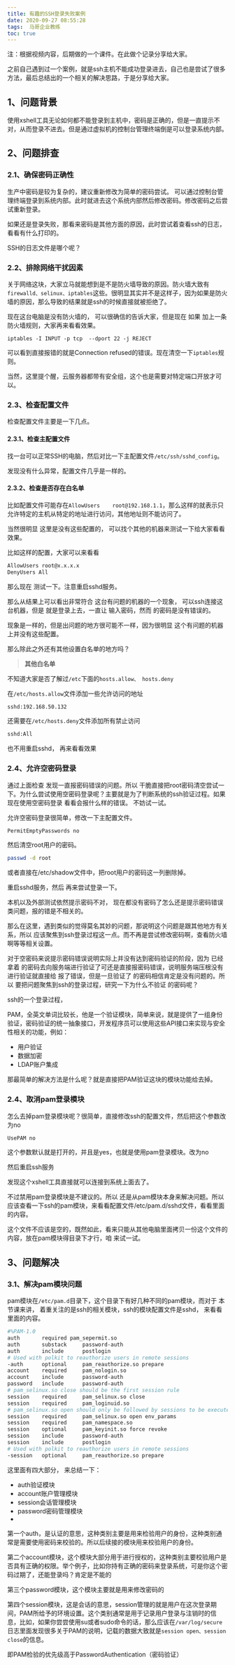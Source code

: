 ```yaml
---
title: 有趣的SSH登录失败案例
date: 2020-09-27 08:55:28
tags:  马哥企业教练
toc: true
---
```


注：根据视频内容，后期做的一个课件。在此做个记录分享给大家。



之前自己遇到过一个案例，就是ssh主机不能成功登录进去，自己也是尝试了很多方法，最后总结出的一个相关的解决思路，于是分享给大家。

<!--more-->

## 1、问题背景

使用xshell工具无论如何都不能登录到主机中，密码是正确的，但是一直提示不对，从而登录不进去。但是通过虚拟机的控制台管理终端倒是可以登录系统内部。

## 2、问题排查

### 2.1、确保密码正确性

生产中密码是较为复杂的，建议重新修改为简单的密码尝试。  可以通过控制台管理终端登录到系统内部。此时就进去这个系统内部然后修改密码。修改密码之后尝试重新登录。

如果还是登录失败，那看来密码是其他方面的原因，此时尝试着查看ssh的日志，看看有什么打印的。

SSH的日志文件是哪个呢？

### 2.2、排除网络干扰因素

关于网络这块，大家立马就能想到是不是防火墙导致的原因。防火墙大致有`firewalld、selinux、iptables`这些。很明显其实并不是这样子，因为如果是防火墙的原因，那么导致的结果就是ssh的时候直接就被拒绝了。

 现在这台电脑是没有防火墙的， 可以很确信的告诉大家，但是现在 如果 加上一条防火墙规则，大家再来看看效果。

`iptables -I INPUT -p tcp  --dport 22 -j REJECT`

可以看到直接报错的就是Connection refused的错误。现在清空一下`iptables`规则。



当然，这里提个醒，云服务器都带有安全组，这个也是需要对特定端口开放才可以。



###  2.3、检查配置文件

检查配置文件主要是一下几点。

#### 2.3.1、检查主配置文件

找一台可以正常SSH的电脑，然后对比一下主配置文件`/etc/ssh/sshd_config`。

发现没有什么异常，配置文件几乎是一样的。

#### 2.3.2、检查是否存在白名单

比如配置文件可能存在`AllowUsers    root@192.168.1.1`，那么这样的就表示只允许特定的主机从特定的地址进行访问，其他地址则不能访问了。

当然很明显 这里是没有这些配置的， 可以找个其他的机器来测试一下给大家看看效果。

比如这样的配置，大家可以来看看

```bash
AllowUsers root@x.x.x.x
DenyUsers All
```

那么现在  测试一下。注意重启sshd服务。

那么从结果上可以看出非常符合  这台有问题的机器的一个现象， 可以ssh连接这台机器，但是 就是登录上去，一直让 输入密码，然而 的密码是没有错误的。

现象是一样的，但是出问题的地方很可能不一样，因为很明显 这个有问题的机器上并没有这些配置。

那么除此之外还有其他设置白名单的地方吗？

>  **其他白名单**

不知道大家是否了解过`/etc`下面的`hosts.allow、 hosts.deny`

在`/etc/hosts.allow`文件添加一些允许访问的地址

```bash
sshd:192.168.50.132
```

还需要在`/etc/hosts.deny`文件添加所有禁止访问

```bash
sshd:All
```

也不用重启sshd，  再来看看效果

### 2.4、允许空密码登录

通过上面检查  发现一直报密码错误的问题。所以  干脆直接把root密码清空尝试一下。为什么尝试使用空密码登录呢？主要就是为了判断系统的ssh验证过程。如果 现在使用空密码登录 看看会报什么样的错误。  不妨试一试。

允许空密码登录很简单，修改一下主配置文件。

```bash
PermitEmptyPasswords no
```

然后清空root用户的密码。

```bash
passwd -d root
```

或者直接在/etc/shadow文件中，把root用户的密码这一列删除掉。

重启sshd服务，然后  再来尝试登录一下。

本机以及外部测试依然提示密码不对， 现在都没有密码了怎么还是提示密码错误类问题，报的错是不相关的。

那么在这里，遇到类似的觉得莫名其妙的问题，那说明这个问题是跟其他地方有关系，所以  应该聚焦到ssh登录过程这一点。而不再是尝试修改密码啊，查看防火墙啊等等相关设置。



对于空密码来说提示密码错误说明实际上并没有达到密码验证的阶段，因为 已经拿着 的密码去向服务端进行验证了可还是直接报密码错误，说明服务端压根没有进行验证就直接给 报了错误，但是一旦验证了 的密码相信肯定是没有问题的。所以  要把问题聚焦到ssh的登录过程，研究一下为什么不验证 的密码呢？



ssh的一个登录过程，

PAM，全英文单词比较长，他是一个验证模块，简单来说，就是提供了一组身份验证，密码验证的统一抽象接口，开发程序员可以使用这些API接口来实现与安全性相关的功能，例如：

- 用户验证
- 数据加密
- LDAP账户集成



那最简单的解决方法是什么呢？就是直接把PAM验证这块的模块功能给去掉。

### 2.4、取消pam登录模块

怎么去掉pam登录模块呢？很简单，直接修改ssh的配置文件，然后把这个参数改为no

```bash
UsePAM no
```

这个参数默认就是打开的，并且是yes，也就是使用pam登录模块。改为no

然后重启ssh服务

发现这个xshell工具直接就可以连接到系统上面去了。

不过禁用pam登录模块是不建议的。所以  还是从pam模块本身来解决问题。所以 应该查看一下ssh的pam模块，来看看配置文件/etc/pam.d/sshd文件，看看里面的内容。

这个文件不应该是空的，既然如此，看来只能从其他电脑里面拷贝一份这个文件的内容，放在pam模块得目录下才行，咱 来试一试。

## 3、问题解决

### 3.1、解决pam模块问题

pam模块在`/etc/pam.d`目录下，这个目录下有好几种不同的pam模块，而对于 本节课来讲， 着重关注的是ssh的相关模块，ssh的模块配置文件是sshd，  来看看里面的内容。

```bash
#%PAM-1.0
auth	   required	pam_sepermit.so
auth       substack     password-auth
auth       include      postlogin
# Used with polkit to reauthorize users in remote sessions
-auth      optional     pam_reauthorize.so prepare
account    required     pam_nologin.so
account    include      password-auth
password   include      password-auth
# pam_selinux.so close should be the first session rule
session    required     pam_selinux.so close
session    required     pam_loginuid.so
# pam_selinux.so open should only be followed by sessions to be executed in the user context
session    required     pam_selinux.so open env_params
session    required     pam_namespace.so
session    optional     pam_keyinit.so force revoke
session    include      password-auth
session    include      postlogin
# Used with polkit to reauthorize users in remote sessions
-session   optional     pam_reauthorize.so prepare
```

这里面有四大部分，  来总结一下：

- auth验证模块
- account账户管理模块
- session会话管理模块
- password密码管理模块
- 

第一个auth，是认证的意思，这种类别主要是用来检验用户的身份，这种类别通常是需要使用密码来校验的。所以后续接的模块用来校验用户的身份。

第二个account模块，这个模块大部分用于进行授权的，这种类别主要校验用户是否具有正确的权限。举个例子，比如你持有正确的密码来登录系统，可是你这个密码过期了，还能登录吗？肯定是不能的

第三个password模块，这个模块主要就是用来修改密码的

第四个session模块，这是会话的意思，session管理的就是用户在这次登录期间，PAM所给予的环境设置。这个类别通常是用于记录用户登录与注销时的信息，比如，如果你尝尝使用su或者sudo命令的话，那么应该在`/var/log/secure`日志里面发现很多关于PAM的说明，记载的数据大致就是`session open、session close`的信息。





即PAM检验的优先级高于PasswordAuthentication（密码验证）
